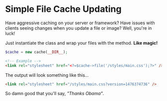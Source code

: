 # Simple File Cache Updating

Have aggressive caching on your server or framework?  Have issues with clients seeing changes when you update a file or image?  Well, you're in luck!

Just instantiate the class and wrap your files with the method.  **Like magic!**

```php
$cache = new cache(__DIR__);
```

```html
<!-- Example -->
<link rel="stylesheet" href="<?=$cache->file('/styles/main.css');?>" />
```

The output will look something like this...
```html
<link rel="stylesheet" href="/styles/main.css?version=1476374736" />
```

So damn good that you'll say, _"Thanks Obama"_.
